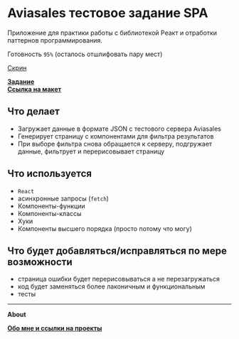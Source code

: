# Aviasales тестовое задание SPA

Приложение для практики работы с библиотекой Реакт и отработки паттернов программирования.

Готовность `95%` (осталось отшлифовать пару мест)

[Скрин](https://github.com/Areave/aviasales-test/blob/master/public/screen.png)

**[Задание](https://github.com/KosyanMedia/test-tasks/tree/master/aviasales_frontend)** <br>
**[Ссылка на макет](https://github.com/KosyanMedia/test-tasks/raw/f0f60244b045928746188a86ba4f76ddb5515111/aviasales_frontend/Aviasales%20Test%20Task.fig)**


## Что делает

- Загружает данные в формате JSON с тестового сервера Aviasales
- Генерирует страницу с компонентами для фильтра результатов
- При выборе фильтра снова обращается к серверу, подгружает данные, фильтрует и перерисовывает страницу


## Что используется
- `React`
- асинхронные запросы (`fetch`)
- Компоненты-функции
- Компоненты-классы
- Хуки
- Компоненты высшего порядка (просто потому что могу)
## Что будет добавляться/исправляться по мере возможности
- страница ошибки будет перерисовываться а не перезагружаться
- код будет заменяться более лаконичным и функциональным
- тесты



______________________

**About**



**[Обо мне и ссылки на проекты](https://github.com/Areave/about/blob/main/README.md)**